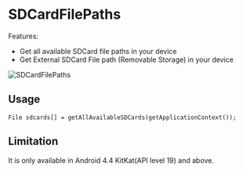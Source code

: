 SDCardFilePaths
===============

Features:
* Get all available SDCard file paths in your device
* Get External SDCard File path (Removable Storage) in your device

![SDCardFilePaths](http://demo.jpg)

Usage
-----
```
File sdcards[] = getAllAvailableSDCards(getApplicationContext());
```

Limitation
-----
It is only available in Android 4.4 KitKat(API level 19) and above.
